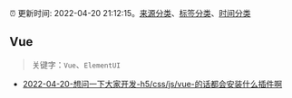 :alarm_clock: 更新时间: 2022-04-20 21:12:15。[来源分类](../README.md)、[标签分类](../TAGS.md)、[时间分类](../TIMELINE.md)

## Vue


> 关键字：`Vue`、`ElementUI`



- [2022-04-20-想问一下大家开发-h5/css/js/vue-的话都会安装什么插件啊](https://www.v2ex.com/t/848235) 